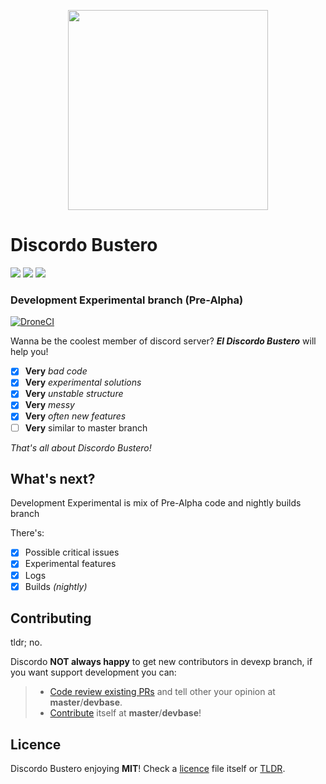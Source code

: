 <p align="center">
    <img src="https://lolipa.in/static/img/discordo-logo.svg" width="320px">
</p>

# Discordo Bustero
![](https://img.shields.io/github/commit-activity/w/LoliPain/discordo-bustero/devexp?color=5865f2&logo=github)
![](https://img.shields.io/static/v1?style=flat&logo=python&label=Python&message=>3.7&color=5865f2)
![](https://img.shields.io/github/license/P2LOVE/discordo-bustero?color=5865f2)

### Development Experimental branch (Pre-Alpha)
[![DroneCI](https://img.shields.io/drone/build/LoliPain/discordo-bustero/devexp?label=PyTest&logo=pytest&logoColor=yellow&server=https%3A%2F%2Fdrone.lolipa.in&style=for-the-badge)
](https://drone.lolipa.in/LoliPain/discordo-bustero)

Wanna be the coolest member of discord server? ***El Discordo Bustero*** will help you!

- [x] **Very** *bad code*
- [x] **Very** *experimental solutions*
- [x] **Very** *unstable structure*
- [x] **Very** *messy*
- [x] **Very** *often new features*
- [ ] **Very** similar to master branch

*That's all about Discordo Bustero!*

## What's next?

Development Experimental is mix of Pre-Alpha code and nightly builds branch

There's:
- [x] Possible critical issues
- [x] Experimental features
- [x] Logs
- [x] Builds *(nightly)*

## Contributing

tldr; no.

Discordo **NOT always happy** to get new contributors in devexp branch, if you want support development you can:
> - [Code review existing PRs](https://github.com/P2LOVE/discordo-bustero/pulls) and tell other your opinion at **master**/**devbase**.
> - [Contribute](https://github.com/P2LOVE/discordo-bustero/compare) itself at **master**/**devbase**!

## Licence

Discordo Bustero enjoying **MIT**! Check a [licence](LICENSE) file itself or [TLDR](https://tldrlegal.com/license/mit-license).
